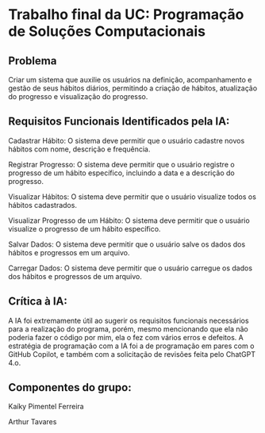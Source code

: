 # Trabalho final da UC: Programação de Soluções Computacionais

## Problema
Criar um sistema que auxilie os usuários na definição, acompanhamento e gestão de seus hábitos diários, permitindo a criação de hábitos, atualização do progresso e visualização do progresso.

## Requisitos Funcionais Identificados pela IA:

Cadastrar Hábito: O sistema deve permitir que o usuário cadastre novos hábitos com nome, descrição e frequência.

Registrar Progresso: O sistema deve permitir que o usuário registre o progresso de um hábito específico, incluindo a data e a descrição do progresso.

Visualizar Hábitos: O sistema deve permitir que o usuário visualize todos os hábitos cadastrados.

Visualizar Progresso de um Hábito: O sistema deve permitir que o usuário visualize o progresso de um hábito específico.

Salvar Dados: O sistema deve permitir que o usuário salve os dados dos hábitos e progressos em um arquivo.

Carregar Dados: O sistema deve permitir que o usuário carregue os dados dos hábitos e progressos de um arquivo.

## Crítica à IA:
A IA foi extremamente útil ao sugerir os requisitos funcionais necessários para a realização do programa, porém, mesmo mencionando que ela não poderia fazer o código por mim, ela o fez com vários erros e defeitos.
A estratégia de programação com a IA foi a de programação em pares com o GitHub Copilot, e também com a solicitação de revisões feita pelo ChatGPT 4.o.


## Componentes do grupo:
Kaíky Pimentel Ferreira

Arthur Tavares

